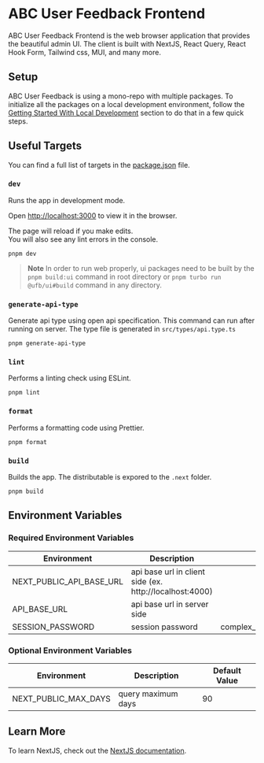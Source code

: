 # ABC User Feedback Frontend

ABC User Feedback Frontend is the web browser application that provides the beautiful admin UI. The client is built with NextJS, React Query, React Hook Form, Tailwind css, MUI, and many more.

## Setup

ABC User Feedback is using a mono-repo with multiple packages. To initialize all the packages on a local development environment, follow the [Getting Started With Local Development](/README.md#getting-started-with-local-development) section to do that in a few quick steps.

## Useful Targets

You can find a full list of targets in the [package.json](./package.json) file.

### `dev`

Runs the app in development mode.

Open [http://localhost:3000](http://localhost:3000) to view it in the browser.

The page will reload if you make edits.<br />
You will also see any lint errors in the console.

```
pnpm dev
```

> **Note**
> In order to run web properly, ui packages need to be built by the
> `pnpm build:ui` command in root directory or `pnpm turbo run @ufb/ui#build` command in any directory.

### `generate-api-type`

Generate api type using open api specification. This command can run after running on server. The type file is generated in `src/types/api.type.ts`

```
pnpm generate-api-type
```

### `lint`

Performs a linting check using ESLint.

```
pnpm lint
```

### `format`

Performs a formatting code using Prettier.

```
pnpm format
```

### `build`

Builds the app. The distributable is expored to the `.next` folder.

```
pnpm build
```

## Environment Variables

### Required Environment Variables

| Environment              | Description                                             | Default Value                                |
| ------------------------ | ------------------------------------------------------- | -------------------------------------------- |
| NEXT_PUBLIC_API_BASE_URL | api base url in client side (ex. http://localhost:4000) |                                              |
| API_BASE_URL             | api base url in server side                             |                                              |
| SESSION_PASSWORD         | session password                                        | complex_password_at_least_32_characters_long |

### Optional Environment Variables

| Environment          | Description        | Default Value |
| -------------------- | ------------------ | ------------- |
| NEXT_PUBLIC_MAX_DAYS | query maximum days | 90            |

## Learn More

To learn NextJS, check out the [NextJS documentation](https://nextjs.org/).
